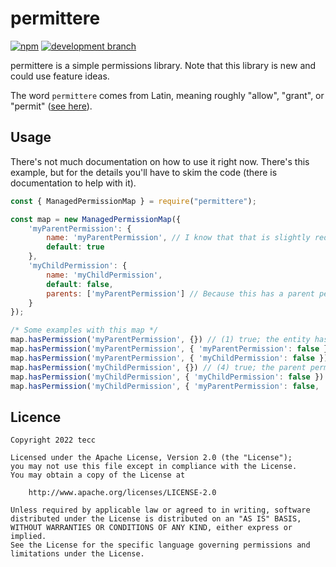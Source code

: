 # permittere 
[![npm](https://img.shields.io/npm/v/permittere?label=latest&style=flat-square)](https://npmjs.com/package/permittere) 
[![development branch](https://img.shields.io/github/package-json/v/tecc/permittere?label=development%20branch&style=flat-square)](https://github.com/tecc/permittere) 

permittere is a simple permissions library. Note that this library is new and could use feature ideas.

The word `permittere` comes from Latin, meaning roughly "allow", "grant", or "permit" ([see here](https://en.wiktionary.org/wiki/permitto#Latin)).

## Usage

There's not much documentation on how to use it right now.
There's this example, but for the details you'll have to skim the code (there is documentation to help with it).

```js
const { ManagedPermissionMap } = require("permittere");

const map = new ManagedPermissionMap({
    'myParentPermission': {
        name: 'myParentPermission', // I know that that is slightly redundant but that's fine for now
        default: true
    },
    'myChildPermission': {
        name: 'myChildPermission',
        default: false,
        parents: ['myParentPermission'] // Because this has a parent permission, the value of this permission will only matter if it was set directly (i.e. the entity explicitly has this permission)
    }
});

/* Some examples with this map */
map.hasPermission('myParentPermission', {}) // (1) true; the entity has no explicit permissions so it uses the default
map.hasPermission('myParentPermission', { 'myParentPermission': false }) // (2) false; the entity explicitly does not have myParentPermission
map.hasPermission('myParentPermission', { 'myChildPermission': false }) // (3) true; children of a permission do not affect the parent
map.hasPermission('myChildPermission', {}) // (4) true; the parent permission is true which takes priority
map.hasPermission('myChildPermission', { 'myChildPermission': false }) // (5) false; myChildPermission is explicitly set to false, which takes priority
map.hasPermission('myChildPermission', { 'myParentPermission': false, 'myChildPermission': true }) // (6); as with case 5, an explicitly set permission takes priority
```

## Licence

```
Copyright 2022 tecc

Licensed under the Apache License, Version 2.0 (the "License");
you may not use this file except in compliance with the License.
You may obtain a copy of the License at

    http://www.apache.org/licenses/LICENSE-2.0

Unless required by applicable law or agreed to in writing, software
distributed under the License is distributed on an "AS IS" BASIS,
WITHOUT WARRANTIES OR CONDITIONS OF ANY KIND, either express or implied.
See the License for the specific language governing permissions and
limitations under the License.
```
